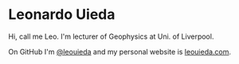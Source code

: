 # Leonardo Uieda

Hi, call me Leo. I'm lecturer of Geophysics at Uni. of Liverpool.

On GitHub I'm [@leouieda](https://github.com/leouieda/) and my personal website
is [leouieda.com](https://www.leouieda.com).
